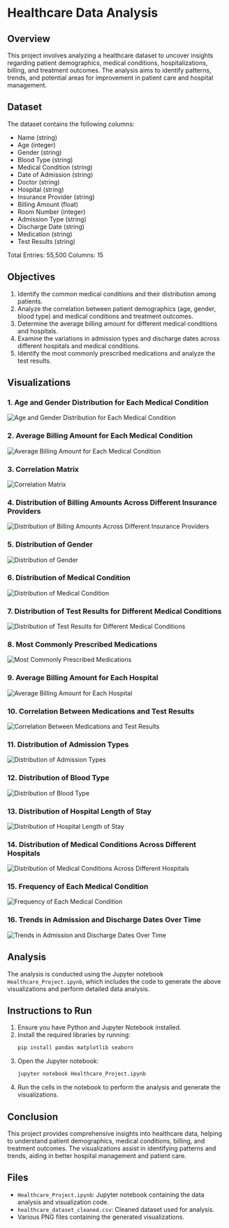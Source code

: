 # Healthcare Data Analysis

## Overview

This project involves analyzing a healthcare dataset to uncover insights regarding patient demographics, medical conditions, hospitalizations, billing, and treatment outcomes. The analysis aims to identify patterns, trends, and potential areas for improvement in patient care and hospital management.

## Dataset

The dataset contains the following columns:
- Name (string)
- Age (integer)
- Gender (string)
- Blood Type (string)
- Medical Condition (string)
- Date of Admission (string)
- Doctor (string)
- Hospital (string)
- Insurance Provider (string)
- Billing Amount (float)
- Room Number (integer)
- Admission Type (string)
- Discharge Date (string)
- Medication (string)
- Test Results (string)

Total Entries: 55,500
Columns: 15

## Objectives

1. Identify the common medical conditions and their distribution among patients.
2. Analyze the correlation between patient demographics (age, gender, blood type) and medical conditions and treatment outcomes.
3. Determine the average billing amount for different medical conditions and hospitals.
4. Examine the variations in admission types and discharge dates across different hospitals and medical conditions.
5. Identify the most commonly prescribed medications and analyze the test results.

## Visualizations

### 1. Age and Gender Distribution for Each Medical Condition
![Age and Gender Distribution for Each Medical Condition](./Age_and_Gender_Distribution_for_Each_Medical_Condition.png)

### 2. Average Billing Amount for Each Medical Condition
![Average Billing Amount for Each Medical Condition](./Average_Billing_Amount_for_Each_Medical_Condition.png)

### 3. Correlation Matrix
![Correlation Matrix](./Correlation_Matrix.png)

### 4. Distribution of Billing Amounts Across Different Insurance Providers
![Distribution of Billing Amounts Across Different Insurance Providers](./Distribution_of_Billing_Amounts_Across_Different_Insurance_Providers.png)

### 5. Distribution of Gender
![Distribution of Gender](./Distribution_of_Gender.png)

### 6. Distribution of Medical Condition
![Distribution of Medical Condition](./Distribution_of_Medical_Condition.png)

### 7. Distribution of Test Results for Different Medical Conditions
![Distribution of Test Results for Different Medical Conditions](./Distribution_of_Test_Results_for_Different_Medical_Conditions.png)

### 8. Most Commonly Prescribed Medications
![Most Commonly Prescribed Medications](./Most_Commonly_Prescribed_Medications.png)

### 9. Average Billing Amount for Each Hospital
![Average Billing Amount for Each Hospital](./Average_Billing_Amount_for_Each_Hospital.png)

### 10. Correlation Between Medications and Test Results
![Correlation Between Medications and Test Results](./Correlation_Between_Medications_and_Test_Results.png)

### 11. Distribution of Admission Types
![Distribution of Admission Types](./Distribution_of_Admission_Types.png)

### 12. Distribution of Blood Type
![Distribution of Blood Type](./Distribution_of_Blood_Type.png)

### 13. Distribution of Hospital Length of Stay
![Distribution of Hospital Length of Stay](./Distribution_of_Hospital_Length_of_Stay.png)

### 14. Distribution of Medical Conditions Across Different Hospitals
![Distribution of Medical Conditions Across Different Hospitals](./Distribution_of_Medical_Conditions_Across_Different_Hospitals.png)

### 15. Frequency of Each Medical Condition
![Frequency of Each Medical Condition](./Frequency_of_Each_Medical_Condition.png)

### 16. Trends in Admission and Discharge Dates Over Time
![Trends in Admission and Discharge Dates Over Time](./Trends_in_Admission_and_Discharge_Dates_Over_Time.png)

## Analysis

The analysis is conducted using the Jupyter notebook `Healthcare_Project.ipynb`, which includes the code to generate the above visualizations and perform detailed data analysis.

## Instructions to Run

1. Ensure you have Python and Jupyter Notebook installed.
2. Install the required libraries by running:
    ```bash
    pip install pandas matplotlib seaborn
    ```
3. Open the Jupyter notebook:
    ```bash
    jupyter notebook Healthcare_Project.ipynb
    ```
4. Run the cells in the notebook to perform the analysis and generate the visualizations.

## Conclusion

This project provides comprehensive insights into healthcare data, helping to understand patient demographics, medical conditions, billing, and treatment outcomes. The visualizations assist in identifying patterns and trends, aiding in better hospital management and patient care.

## Files

- `Healthcare_Project.ipynb`: Jupyter notebook containing the data analysis and visualization code.
- `healthcare_dataset_cleaned.csv`: Cleaned dataset used for analysis.
- Various PNG files containing the generated visualizations.
